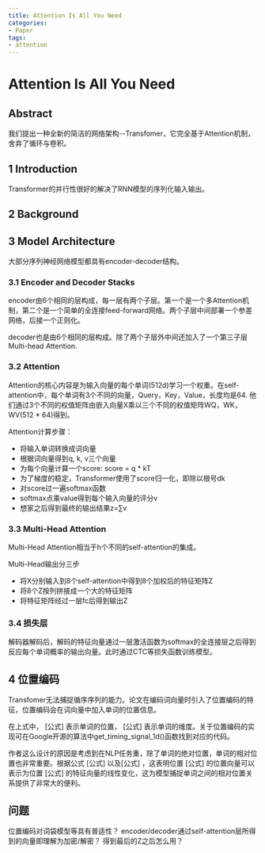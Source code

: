 ```yaml
---
title: Attention Is All You Need
categories:
- Paper
tags:
- attention
---
```


# Attention Is All You Need

## Abstract

我们提出一种全新的简洁的网络架构--Transfomer，它完全基于Attention机制，舍弃了循环与卷积。

## 1 Introduction

Transformer的并行性很好的解决了RNN模型的序列化输入输出。

## 2 Background

## 3 Model Architecture

大部分序列神经网络模型都具有encoder-decoder结构。

### 3.1 Encoder and Decoder Stacks

encoder由6个相同的层构成，每一层有两个子层。第一个是一个多Attention机制，第二个是一个简单的全连接feed-forward网络。两个子层中间部署一个参差网络，后接一个正则化。

decoder也是由6个相同的层构成。除了两个子层外中间还加入了一个第三子层Multi-head Attention.

### 3.2 Attention

Attention的核心内容是为输入向量的每个单词(512d)学习一个权重。在self-attention中，每个单词有3个不同的向量，Query，Key，Value，长度均是64. 他们通过3个不同的权值矩阵由嵌入向量X乘以三个不同的权值矩阵WQ，WK，WV(512 * 64)得到。

Attention计算步骤：
- 将输入单词转换成词向量
- 根据词向量得到q, k, v三个向量
- 为每个向量计算一个score: score = q * kT
- 为了梯度的稳定，Transformer使用了score归一化，即除以根号dk
- 对score过一遍softmax函数
- softmax点乘value得到每个输入向量的评分v
- 想家之后得到最终的输出结果z=∑v

### 3.3 Multi-Head Attention

Multi-Head Attention相当于h个不同的self-attention的集成。

Multi-Head输出分三步
- 将X分别输入到8个self-attention中得到8个加权后的特征矩阵Z
- 将8个Z按列拼接成一个大的特征矩阵
- 将特征矩阵经过一层fc后得到输出Z

### 3.4 损失层

解码器解码后，解码的特征向量通过一层激活函数为softmax的全连接层之后得到反应每个单词概率的输出向量。此时通过CTC等损失函数训练模型。

## 4 位置编码

Transfomer无法捕捉循序序列的能力。论文在编码词向量时引入了位置编码的特征，位置编码会在词向量中加入单词的位置信息。

在上式中， [公式] 表示单词的位置， [公式] 表示单词的维度。关于位置编码的实现可在Google开源的算法中get_timing_signal_1d()函数找到对应的代码。

作者这么设计的原因是考虑到在NLP任务重，除了单词的绝对位置，单词的相对位置也非常重要。根据公式 [公式] 以及[公式] ，这表明位置 [公式] 的位置向量可以表示为位置 [公式] 的特征向量的线性变化，这为模型捕捉单词之间的相对位置关系提供了非常大的便利。

## 问题

位置编码对词袋模型等具有普适性？
encoder/decoder通过self-attention层所得到的向量即理解为加密/解密？
得到最后的Z之后怎么用？